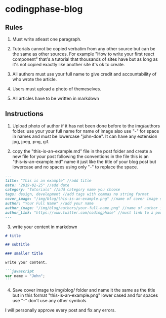 # codingphase-blog

## Rules

1. Must write atleast one paragraph.
2. Tutorials cannot be copied verbatim from any other source but can be the same as other sources. For example "How to write your first react component" that's a tutorial that thousands of sites have but as long as it's not copied exactly like another site it's ok to create.
3. All authors must use your full name to give credit and accountability of who wrote the article.

4. Users must upload a photo of themeselves.

5. All articles have to be written in markdown

## Instructions

1. Upload photo of author if it has not been done before to the img/authors folder. use your your full name for name of image also use "-" for space in names and must be lowercase "john-doe". It can have any extension jpg, jpeg, png, gif.

2. copy the "this-is-an-example.md" file in the post folder and create a new file for your post following the conventions in the file this is an "this-is-an-example.md" name it just like the title of your blog post but lowercase and no spaces using only "-" to replace the space.

```markdown
---
title: "This is an example" //add title
date: "2019-02-25" //add date
category: "Tutorials" //add category name you choose
tags: design, development //add tags with commas no string format
cover_image: "/img/blog/this-is-an-example.png" //name of cover image should be the same as the title but lower case and using "-" for spaces
author: "Your Full Name" //add your name
author_image: "/img/blog/authors/your-full-name.png" //name of author image should be the same as the author name but lower case and using "-" for spaces
author_link: "https://www.twitter.com/codingphase" //must link to a portfolio or social media account
---
```

3. write your content in markdown

````markdown
# title

## subtitle

### smaller title

write your content.

```javascript
var name = "John";
```
````

4. Save cover image to img/blog/ folder and name it the same as the title but in this format "this-is-an-example.png" lower cased and for spaces use "-" don't use any other symbols

I will personally approve every post and fix any errors.
